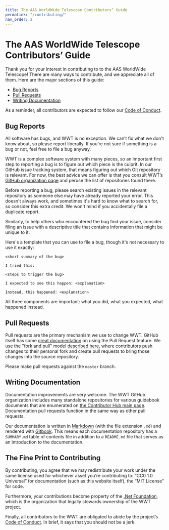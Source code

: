 ```yaml
---
title: The AAS WorldWide Telescope Contributors’ Guide
permalink: "/contributing/"
nav_order: 2
---
```


# The AAS WorldWide Telescope Contributors’ Guide

Thank you for your interest in contributing to to the AAS WorldWide Telescope!
There are many ways to contribute, and we appreciate all of them. Here are the
major sections of this guide:

* [Bug Reports](#bug-reports)
* [Pull Requests](#pull-requests)
* [Writing Documentation](#writing-documentation)

As a reminder, all contributors are expected to follow our [Code of Conduct][coc].

[coc]: ./CODE_OF_CONDUCT.md


## Bug Reports
[bug-reports]: #bug-reports

All software has bugs, and WWT is no exception. We can’t fix what we don't
know about, so please report liberally. If you’re not sure if something is a
bug or not, feel free to file a bug anyway.

WWT is a complex software system with many pieces, so an important first step
to reporting a bug is to figure out which piece is the culprit. In our GitHub
issue tracking system, that means figuring out which Git repository is
relevant. For now, the best advice we can offer is that you consult WWT’s
[GitHub organization page](https://github.com/WorldWideTelescope/) and peruse
the list of repositories found there.

Before reporting a bug, please search existing issues in the relevant
repository as someone else may have already reported your error. This doesn't
always work, and sometimes it's hard to know what to search for, so consider
this extra credit. We won't mind if you accidentally file a duplicate report.

Similarly, to help others who encountered the bug find your issue, consider
filing an issue with a descriptive title that contains information that
might be unique to it.

Here's a template that you can use to file a bug, though it's not necessary to
use it exactly:

    <short summary of the bug>

    I tried this:

    <steps to trigger the bug>

    I expected to see this happen: <explanation>

    Instead, this happened: <explanation>

All three components are important: what you did, what you expected, what
happened instead.


## Pull Requests
[pull-requests]: #pull-requests

Pull requests are the primary mechanism we use to change WWT. GitHub itself
has some [great documentation][about-pull-requests] on using the Pull Request
feature. We use the "fork and pull" model
[described here][development-models], where contributors push changes to their
personal fork and create pull requests to bring those changes into the source
repository.

[about-pull-requests]: https://help.github.com/articles/about-pull-requests/
[development-models]: https://help.github.com/articles/about-collaborative-development-models/

Please make pull requests against the `master` branch.


## Writing Documentation
[writing-documentation]: #writing-documentation

Documentation improvements are very welcome. The WWT GitHub organization
includes many standalone repositories for various guidebook documents that are
enumerated on [the Contributor Hub main page](./index.md). Documentation pull
requests function in the same way as other pull requests.

Our documentation is written in
[Markdown](https://en.wikipedia.org/wiki/Markdown) (with the file extension
`.md`) and rendered with [Gitbook](https://www.gitbook.com/). This means each
documentation repository has a `SUMMARY.md` table of contents file in addition
to a `README.md` file that serves as an introduction to the documentation.


## The Fine Print to Contributing

By contributing, you agree that we may redistribute your work under the same
license used for whichever asset you’re contributing to: “CC0 1.0 Universal”
for documentation (such as this website itself), the “MIT License” for code.

Furthermore, your contributions become property of the
[.Net Foundation](https://www.dotnetfoundation.org/), which is the
organization that legally stewards ownership of the WWT project.

Finally, all contributors to the WWT are obligated to abide by the project’s
[Code of Conduct][coc]. In brief, it says that you should not be a jerk.
